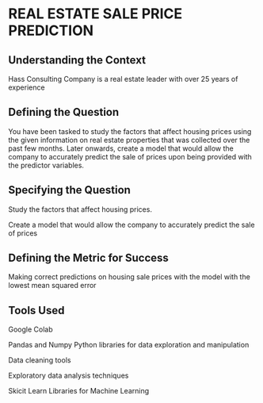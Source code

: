 # REAL ESTATE SALE PRICE PREDICTION


## Understanding the Context
Hass Consulting Company is a real estate leader with over 25 years of experience

## Defining the Question

You have been tasked to study the factors that affect housing prices using the given information on real estate properties that was collected over the past few months. Later onwards, create a model that would allow the company to accurately predict the sale of prices upon being provided with the predictor variables.

## Specifying the Question

Study the factors that affect housing prices.

Create a model that would allow the company to accurately predict the sale of prices

## Defining the Metric for Success

Making correct predictions on housing sale prices with the model with the lowest mean squared error

## Tools Used

Google Colab

Pandas and Numpy Python libraries for data exploration and manipulation

Data cleaning tools

Exploratory data analysis techniques

Skicit Learn Libraries for Machine Learning
